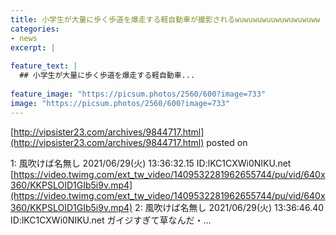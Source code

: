 ```yaml
---
title: 小学生が大量に歩く歩道を爆走する軽自動車が撮影されるwuwuwuwuuwuwuwuwuww
categories:
- news
excerpt: |
  
feature_text: |
  ## 小学生が大量に歩く歩道を爆走する軽自動車...
  
feature_image: "https://picsum.photos/2560/600?image=733"
image: "https://picsum.photos/2560/600?image=733"
---
```


[http://vipsister23.com/archives/9844717.html](http://vipsister23.com/archives/9844717.html)
posted on 

<!--more-->

1: 風吹けば名無し 2021/06/29(火) 13:36:32.15 ID:lKC1CXWi0NIKU.net [https://video.twimg.com/ext_tw_video/1409532281962655744/pu/vid/640x360/KKPSLOID1GIb5i9v.mp4](https://video.twimg.com/ext_tw_video/1409532281962655744/pu/vid/640x360/KKPSLOID1GIb5i9v.mp4) 2: 風吹けば名無し 2021/06/29(火) 13:36:46.40 ID:lKC1CXWi0NIKU.net ガイジすぎて草なんだ・...
